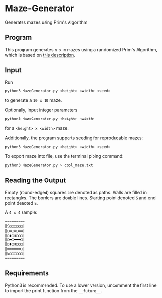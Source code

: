 # Maze-Generator
Generates mazes using Prim's Algorithm

## Program
This program generates `n x m` mazes using a randomized Prim's Algorithm, which is based on <a href="https://en.wikipedia.org/wiki/Maze_generation_algorithm#Randomized_Prim's_algorithm">this description</a>.

## Input
Run
```sh
python3 MazeGenerator.py <height> <width> <seed>
```
to generate a `10 x 10` maze. 

Optionally, input integer parameters
```sh
python3 MazeGenerator.py <height> <width>
```
for a `<height> x <width>` maze. 

Additionally, the program supports seeding for reproducable mazes:
```sh
python3 MazeGenerator.py <height> <width> <seed>
```

To export maze into file, use the terminal piping command:
```sh
python3 MazeGenerator.py > cool_maze.txt
```

## Reading the Output
Empty (round-edged) squares are denoted as paths. Walls are filled in rectangles. The borders are double lines. Starting point denoted `S` and end point denoted `E`. 

A `4 x 4` sample:

```sh
=========
‖S▢▢▢▢▢▢‖
‖▢▬▢▬▢▬▬‖
‖▢▮▢▮▢▢▢‖
‖▢▬▢▬▬▬▢‖
‖▢▮▢▮▢▢▢‖
‖▬▬▬▬▬▬▢‖
‖E▢▢▢▢▢▢‖
=========
```
## Requirements
Python3 is recommended. To use a lower version, uncomment the first line to import the print function from the `__future__`.
